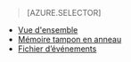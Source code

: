 > [AZURE.SELECTOR]
- [Vue d'ensemble](sql-database-xevent-db-diff-from-svr.md)
- [Mémoire tampon en anneau](sql-database-xevent-code-ring-buffer.md)
- [Fichier d’événements](sql-database-xevent-code-event-file.md)

<!---HONumber=AcomDC_0608_2016-->